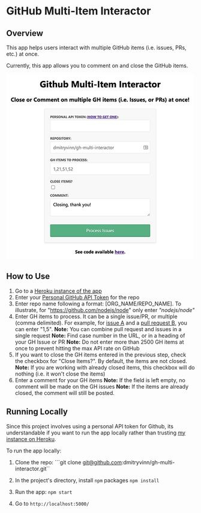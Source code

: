 # GitHub Multi-Item Interactor

## Overview
This app helps users interact with multiple GitHub items (i.e. issues, PRs, etc.) at once.

Currently, this app allows you to comment on and close the GitHub items.

![app](./assets/app.png)

## How to Use

1) Go to a [Heroku instance of the app](https://gh-multi-interactor.herokuapp.com/)
2) Enter your [Personal GitHub API Token](https://help.github.com/en/github/authenticating-to-github/creating-a-personal-access-token-for-the-command-line) for the repo
3) Enter repo name following a format: [ORG_NAME/REPO_NAME]. To illustrate, for "https://github.com/nodejs/node" only enter *"nodejs/node"*
4) Enter GH items to process. It can be a single issue/PR, or multiple (comma delimited). For example, for [issue A](https://github.com/dmitryvinn/tea-shop-flexbox/issues/1) and a [pull request B](https://github.com/dmitryvinn/tea-shop-flexbox/pull/5), you can enter "1,5".
    **Note:** You can combine pull request and issues in a single request
    **Note:** Find case number in the URL, or in a heading of your GH Issue or PR
    **Note:** Do not enter more than 2500 GH items at once to prevent hitting the max API rate on GitHub
5) If you want to close the GH items entered in the previous step, check the checkbox for "Close Items?". By default, the items are not closed.
    **Note:** If you are working with already closed items, this checkbox will do nothing (i.e. it won't close the items)
6) Enter a comment for your GH items
    **Note:** If the field is left empty, no comment will be made on the GH issues
    **Note:** If the items are already closed, the comment will still be posted.

## Running Locally

Since this project involves using a personal API token for Github, its understandable if you want to run the app locally rather than trusting [my instance on Heroku](https://gh-multi-interactor.herokuapp.com/). 

To run the app locally:

1) Clone the repo:
```git clone git@github.com:dmitryvinn/gh-multi-interactor.git``

2) In the project's directory, install ```npm``` packages
```npm install```

3) Run the app:
```npm start```

5) Go to ```http://localhost:5000/```
